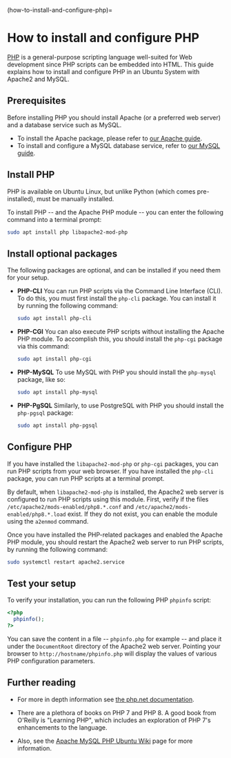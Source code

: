 (how-to-install-and-configure-php)=
# How to install and configure PHP

[PHP](https://www.php.net/) is a general-purpose scripting language well-suited for Web development since PHP scripts can be embedded into HTML. This guide explains how to install and configure PHP in an Ubuntu System with Apache2 and MySQL.

## Prerequisites

Before installing PHP you should install Apache (or a preferred web server) and a database service such as MySQL.

* To install the Apache package, please refer to [our Apache guide](../explanation/introduction-to-web-servers.md).
* To install and configure a MySQL database service, refer to [our MySQL guide](install-and-configure-a-mysql-server.md).

## Install PHP

PHP is available on Ubuntu Linux, but unlike Python (which comes pre-installed), must be manually installed.

To install PHP -- and the Apache PHP module -- you can enter the following command into a terminal prompt:

```bash
sudo apt install php libapache2-mod-php
```

## Install optional packages

The following packages are optional, and can be installed if you need them for your setup. 

* **PHP-CLI**
  You can run PHP scripts via the Command Line Interface (CLI). To do this, you must first install the `php-cli` package. You can install it by running the following command:

  ```bash
  sudo apt install php-cli
  ```

* **PHP-CGI**
  You can also execute PHP scripts without installing the Apache PHP module. To accomplish this, you should install the `php-cgi` package via this command:

  ```bash
  sudo apt install php-cgi
  ```

* **PHP-MySQL**
  To use MySQL with PHP you should install the `php-mysql` package, like so:

  ```bash
  sudo apt install php-mysql
  ```

* **PHP-PgSQL**
  Similarly, to use PostgreSQL with PHP you should install the `php-pgsql` package:

  ```bash
  sudo apt install php-pgsql
  ```

## Configure PHP

If you have installed the `libapache2-mod-php` or `php-cgi` packages, you can run PHP scripts from your web browser. If you have installed the `php-cli` package, you can run PHP scripts at a terminal prompt.

By default, when `libapache2-mod-php` is installed, the Apache2 web server is configured to run PHP scripts using this module. First, verify if the files `/etc/apache2/mods-enabled/php8.*.conf` and `/etc/apache2/mods-enabled/php8.*.load` exist. If they do not exist, you can enable the module using the `a2enmod` command.

Once you have installed the PHP-related packages and enabled the Apache PHP module, you should restart the Apache2 web server to run PHP scripts, by running the following command:

```bash
sudo systemctl restart apache2.service 
```

## Test your setup

To verify your installation, you can run the following PHP `phpinfo` script:

```php
<?php
  phpinfo();
?>
```

You can save the content in a file -- `phpinfo.php` for example -- and place it under the `DocumentRoot` directory of the Apache2 web server. Pointing your browser to `http://hostname/phpinfo.php` will display the values of various PHP configuration parameters.

## Further reading

- For more in depth information see [the php.net documentation](http://www.php.net/docs.php).

- There are a plethora of books on PHP 7 and PHP 8. A good book from O'Reilly is "Learning PHP", which includes an exploration of PHP 7's enhancements to the language.

- Also, see the [Apache MySQL PHP Ubuntu Wiki](https://help.ubuntu.com/community/ApacheMySQLPHP) page for more information.
